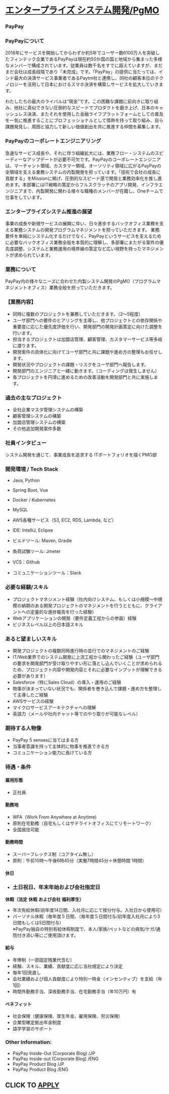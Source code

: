 # [エンタープライズ システム開発/PgMO](https://www.remotewlb.com/apply/entapuraizu-sisutemukai-fa-pgmo)  
### PayPay  
####  

### **PayPayについて**

2018年にサービスを開始してからわずか約5年でユーザー数6100万人を突破したフィンテック企業であるPayPayは現在約50か国の国と地域から集まった多様なメンバーで構成されています。従業員は数千名をすでに超えていますが、まだまだ会社は成長段階であり「未完成」です。「PayPay」の提供に当たっては、インド最大の決済サービス事業者であるPaytm社と連携し、同社の顧客本位のテクノロジーを活用して日本におけるスマホ決済を構築しサービスを拡大していきます。

わたしたちの最大のライバルは“現金”です。この困難な課題に前向きに取り組み、他社に真似できない圧倒的なスピードでプロダクトを磨き上げ、日本のキャッシュレス決済、またそれを使用した金融ライフプラットフォームとしての普及を一気に推進することにプロフェッショナルとして情熱を持って取り組み、自ら課題発見し、周囲と協力して新しい価値創出を共に推進する仲間を募集します。

###  **PayPayのコーポレートエンジニアリング**

急速なサービス成長や、それに伴う組織拡大には、業務フロー・システムのスピーディーなアップデートが必要不可欠です。PayPayのコーポレートエンジニアは、マーチャント領域、カスタマー領域、オーソリティ領域に広がるPayPayの全領域を支える業務システムの内製開発を担っています。「技術で会社の成長に貢献する」をMissionに掲げ、圧倒的なスピード感で開発と業務効率化を推し進めます。本部署にはIT戦略の策定からフルスクラッチのアプリ開発、インフラエンジニアまで、内製開発に関わる様々な職種のメンバーが在籍し、Oneチームで仕事をしています。

###  **エンタープライズシステム推進の展望**

事業の成長や新規サービスの展開に伴い、日々進歩するバックオフィス業務を支える業務システムの開発プログラムマネジメントを担っていただきます。 業務要件を単純にシステム化するだけでなく、PayPayというサービスを支えるために必要なバックオフィス業務全般を本質的に理解し、多部署にまたがる案件の優先度調整、システムと業務運用の境界線の策定など広い視野を持ったマネジメントが求められています。

###  **業務について**

PayPay内の様々なニーズに合わせた内製システム開発のPgMO（プログラムマネジメントオフィス）業務全般を担っていただきます。

### 【業務内容】

  * 同時に複数のプロジェクトを兼務していただきます。（2〜5程度）
  * ユーザ部門への要件のヒアリングを主導し、他プロジェクトとの依存関係や重要度に応じた優先度評価を行い、開発部門の開発計画策定に向けた調整を行います。 
  * 担当するプロジェクトは加盟店管理、顧客管理、カスタマーサービス等多岐に渡ります。
  * 開発案件の具体化に向けてユーザ部門と共に課題や進め方の整理もお任せします。
  * 開発状況やプロジェクトの課題・リスクをユーザ部門へ報告します。
  * 開発部門のエンジニアと一緒に動きます。（コーディングは発生しません）
  * 各プロジェクトを円滑に進めるための改善活動を開発部門と共に実施します。

###  **過去の主なプロジェクト**

  * 全社企業マスタ管理システムの構築
  * 顧客管理システムの構築
  * 加盟店管理システムの構築
  * その他追加開発案件多数

###  **社員インタビュー**

システム開発を通じて、事業成長を追求する ITポートフォリオを描くPMO部

### 開発環境 / Tech Stack

  * Java, Python
  * Spring Boot, Vue
  * Docker / Kubernetes
  * MySQL
  * AWS各種サービス（S3, EC2, RDS, Lambda, など）

  * IDE: IntelliJ, Eclipse
  * ビルドツール: Maven, Gradle
  * 負荷試験ツール: Jmeter
  * VCS：Github
  * コミュニケーションツール：Slack

### 必要な経験/スキル

  * プロジェクトマネジメント経験（社内向けシステム、もしくは小規模～中規模の納期のある開発プロジェクトのマネジメントを行うとともに、クライアントへの定量的な進捗報告を行った経験）
  * Webアプリケーションの開発（要件定義工程からの参画）経験
  * ビジネスレベル以上の日本語スキル

###  **あると望ましいスキル**

  * 開発プロジェクトの複数同時進行時の並行でのマネジメントのご経験
  * IT/Web業界でのシステム開発に上流工程から関わったご経験（ユーザ部門の要求を開発部門が受け取りやすい形に落とし込んでいくことが求められるため、プロジェクト内容や開発内容とそれに必要なインプットが理解できる必要があります）
  * Salesforce（特にSales Cloud）の導入・運用のご経験
  * 物事が決まっていない状況でも、関係者を巻き込んで課題・進め方を整理して主導したご経験
  * AWSサービスの経験
  * マイクロサービスアーキテクチャへの理解
  * 英語力（メールや社内チャット等でのやり取りが可能なレベル）

### 期待する人物像

  * PayPay 5 sensesに当てはまる方
  * 当事者意識を持って主体的に物事を推進できる方
  * コミュニケーション能力に長けている方

###  **待遇・条件**

#### 雇用形態

  * 正社員

#### 勤務地

  * WFA（Work From Anywhere at Anytime)
  * 原則在宅勤務（自宅もしくはサテライトオフィスにてリモートワーク）
  * 全国居住可能

#### 勤務時間

  * スーパーフレックス制（コアタイム無し）
  * 原則：午前10時～午後6時45分（実働7時間45分＋休憩時間 1時間）

#### 休日

  * ### 土日祝日、年末年始および会社指定日

 **休暇（法定** **休暇** **および会社** **福利厚生）**

  * 年次有給休暇(初年度14日間、入社月に応じて按分付与。入社日から使用可）
  * パーソナル休暇（毎年度５日間、（毎年度５日間付与/初年度入社月により3日間もしくは5日間付与）  
※PayPay独自の特別有給休暇制度で、本人/家族/ペットなどの病気/ケガ/通院付き添い等にご使用頂けます。

#### 給与

  * 年俸制（一部固定残業代含む）
  * 経験、スキル、業績、貢献度に応じ当社規定により決定
  * 毎年1回見直し
  * 会社業績および個人貢献度により特別一時金（インセンティブ）を支給（年1回）
  * 時間外勤務手当、深夜勤務手当、在宅勤務手当（年10万円）有

#### ベネフィット

  * 社会保険（健康保険、厚生年金、雇用保険、労災保険）
  * 企業型確定拠出年金制度
  * 語学学習のサポート

### Other Information:

  * PayPay Inside-Out (Corporate Blog) /JP
  * PayPay Inside-out (Corporate Blog) /ENG
  * PayPay Product Blog /JP
  * PayPay Product Blog /ENG

  
## CLICK TO [APPLY](https://www.remotewlb.com/apply/entapuraizu-sisutemukai-fa-pgmo)

